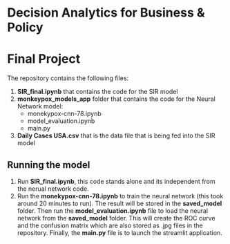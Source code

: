 # Decision Analytics for Business & Policy

# Final Project

The repository contains the following files:

1) **SIR_final.ipynb** that contains the code for the SIR model
2) **monkeypox_models_app** folder that contains the code for the Neural Network model:
    - monekypox-cnn-78.ipynb
    - model_evaluation.ipynb
    - main.py
4) **Daily Cases USA.csv** that is the data file that is being fed into the SIR model

## Running the model

1) Run **SIR_final.ipynb**, this code stands alone and its independent from the nerual network code. 
2) Run the **monekypox-cnn-78.ipynb** to train the neural network (this took around 20 minutes to run). The result will be stored in the **saved_model** folder. Then run the **model_evaluation.ipynb** file to load the neural network from the **saved_model** folder. This will create the ROC curve and the confusion matrix which are also stored as .jpg files in the repository. Finally, the **main.py** file is to launch the streamlit application.

